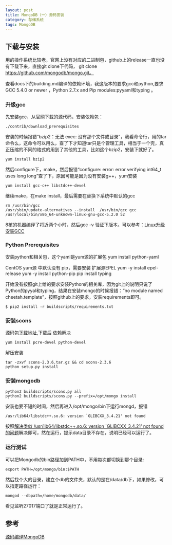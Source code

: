 ```yaml
---
layout: post
title: MongoDB（一）源码安装
category: 存储系统
tags: MongoDB
---
```


## 下载与安装 ##
用的操作系统比较老，官网上没有对应的二进制包，github上的release一直也没有下载下来，直接git clone下代码， git clone https://github.com/mongodb/mongo.git。

查看docs下的building.md编译的依赖环境，我这版本的要求gcc和python,要求GCC 5.4.0 or newer 
，Python 2.7.x and Pip modules:pyyaml和typing 。

### 升级gcc ###
先安装gcc，从官网下载的源代码，安装依赖包：
```
./contrib/download_prerequisites
```   
安装的时候报错“bzip2：无法 exec: 没有那个文件或目录”，我看命令行，用的tar命令么，这命令可以用么，查了下才知道tar只是个管理工具，相当于一个壳，真正压缩的不同的格式的用到了其他的工具，比如这个bzip2，安装下就好了。  
```
yum install bzip2 
```  
然后configure下，make，然后报错“configure: error: error verifying int64_t uses long long”查了下，原因可能是因为没有安装g++，yum安装  
```
yum install gcc-c++ libstdc++-devel
```  
继续make，在make install，最后需要在替换下系统中默认的gcc  
```
rm /usr/bin/gcc
/usr/sbin/update-alternatives --install  /usr/bin/gcc gcc /usr/local/bin/x86_64-unknown-linux-gnu-gcc-5.2.0 52
```
8核的机器编译了将近两个小时，然后gcc -v 验证下版本。可以参考：[Linux升级安装GCC](https://itbilu.com/linux/management/V1vdnt9ll.html)

### Python Prerequisites ###
安装python和相关包，这个yaml是yum源的扩展包
yum install python-yaml

CentOS yum源 中默认没有 pip，需要安装 扩展源EPEL
yum -y install epel-release
yum -y install python-pip
pip install typing

开始没有按照git上给的要求安装Python的相关库，因为git上的说明只说了Python的pyyal和typing，结果在安装mongo的时候报错：“no module named cheetah.template”，按照github上的要求，安装requirements即可。

```
$ pip2 install -r buildscripts/requirements.txt
```

### 安装scons ###
源码包[下载地址](http://iweb.dl.sourceforge.net/project/scons/scons/2.3.6/scons-2.3.6.tar.gz),下载后
依赖解决
```
yum install pcre-devel python-devel
```
解压安装
```
tar -zxvf scons-2.3.6.tar.gz && cd scons-2.3.6
python setup.py install
```

### 安装mongodb ###
```
python2 buildscripts/scons.py all
python2 buildscripts/scons.py --prefix=/opt/mongo install
```

安装也要不短的时间，然后再进入/opt/mongo/bin下运行mongd，报错
```
/usr/lib64/libstdc++.so.6: version `GLIBCXX_3.4.21' not found
```
按照[解决类似 /usr/lib64/libstdc++.so.6: version `GLIBCXX_3.4.21' not found 的问题](https://itbilu.com/linux/management/NymXRUieg.html)解决即可，然在运行，提示data目录不存在，说明已经可以运行了。

### 运行测试 ###
可以把Mongodb的bin路径加到PATH中，不用每次都切换到那个目录:
```
export PATH=/opt/mongo/bin:$PATH
```

然后找个大的目录，建立个db的文件夹，默认的是在/data/db下，如果修改，可以指定路径运行：
```
mongod --dbpath=/home/mongodb/data/
```

看见监听27017端口了就是正常运行了。

## 参考 ##
[源码编译MongoDB](http://moelove.info/2015/09/13/%E6%BA%90%E7%A0%81%E7%BC%96%E8%AF%91MongoDB/)  

